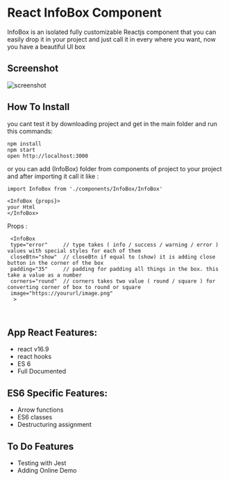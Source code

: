 # React InfoBox Component 
InfoBox is an isolated fully customizable Reactjs component that you can easily drop it in your project and just call it in every where you want, now you have a beautiful UI box

## Screenshot

![screenshot](https://github.com/mehrdad-safari/reactinfobox/blob/master/public/screenshot3.png)


## How To Install
you cant test it by downloading project and get in the main folder and run this commands:

```
npm install
npm start
open http://localhost:3000
```
or you can add (InfoBox) folder from components of project to your project and after importing it call it like :

```
import InfoBox from './components/InfoBox/InfoBox'
 
<InfoBox {props}>
your Html
</InfoBox>

```

Props :

```
 <InfoBox
 type="error"     // type takes ( info / success / warning / error ) values with special styles for each of them
 closeBtn="show"  // closeBtn if equal to (show) it is adding close button in the corner of the box
 padding="35"     // padding for padding all things in the box. this take a value as a number 
 corners="round"  // corners takes two value ( round / square ) for converting corner of box to round or square
 image="https://yoururl/image.png"  
  >
      
 
```
 
## App React Features:
* react v16.9
* react hooks
* ES 6
* Full Documented


## ES6 Specific Features:

* Arrow functions
* ES6 classes
* Destructuring assignment
 

##  To Do Features
* Testing with Jest
* Adding Online Demo

